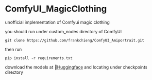 # ComfyUI_MagicClothing
unofficial implementation of Comfyui magic clothing

you should run under custom_nodes directory of ComfyUI
```shell
git clone https://github.com/frankchieng/ComfyUI_Aniportrait.git
```
then run 
```shell
pip install -r requirements.txt
```

download the models at 🤗[Huggingface](https://huggingface.co/ShineChen1024/MagicClothing) and locating under checkpoints directory
